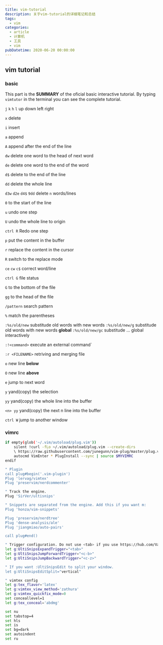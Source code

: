 ```yaml
---
title: vim-tutorial
description: 关于vim-tutorial的详细笔记和总结
tags:
  - vim
categories:
  - article
  - 计算机
  - 工具
  - vim
pubDatetime: 2020-06-20 00:00:00
---
```


## vim tutorial

### basic

This part is the **SUMMARY** of the oficial basic interactive tutorial. By typing `vimtutor` in the terminal you can see the complete tutorial.

`j` `k` `h` `l` up down left right

`x` delete

`i` insert

`a` append

`A` append after the end of the line

`dw` delete one word to the head of next word

`de` delete one word to the end of the word

`d$` delete to the end of the line

`dd` delete the whole line

`d3w` `d2e` `d4$` `9dd` delete `n` words/lines

`0` to the start of the line

`u` undo one step

`U` undo the whole line to origin

`ctrl R` Redo one step

`p` put the content in the buffer

`r` replace the content in the cursor

`R` switch to the replace mode

`ce` `cw` `c$` correct word/line

`ctrl G` file status

`G` to the bottom of the file

`gg` to the head of the file

`/pattern` search pattern

`%` match the parentheses

`:%s/old/new` substitude old words with new words
`:%s/old/new/g` substitude old words with new words **global**
`:%s/old/new/gc` substitude ... global interactively

`:!<command>` execute an external command`

`:r <FILENAME>` retriving and merging file

`o` new line **below**

`O` new line **above**

`e` jump to next word

`y` yand(copy) the selection

`yy` yand(copy) the whole line into the buffer

`<n> yy` yand(copy) the next n line into the buffer

`ctrl W` jump to another window

### vimrc

```bash
if empty(glob('~/.vim/autoload/plug.vim'))
    silent !curl -fLo ~/.vim/autoload/plug.vim --create-dirs
    \ https://raw.githubusercontent.com/junegunn/vim-plug/master/plug.vim
    autocmd VimEnter * PlugInstall --sync | source $MYVIMRC
endif

" Plugin
call plug#begin('.vim-plugin')
Plug 'lervag/vimtex'
Plug 'preservim/nerdcommenter'

" Track the engine.
Plug 'SirVer/ultisnips'

" Snippets are separated from the engine. Add this if you want m:
Plug 'honza/vim-snippets'

Plug 'preservim/nerdtree'
Plug 'dense-analysis/ale'
Plug 'jiangmiao/auto-pairs'

call plug#end()

" Trigger configuration. Do not use <tab> if you use https://hub.com/Valloric/YouCompleteMe.
let g:UltiSnipsExpandTrigger="<tab>"
let g:UltiSnipsJumpForwardTrigger="<c-b>"
let g:UltiSnipsJumpBackwardTrigger="<c-z>"

" If you want :UltiSnipsEdit to split your window.
let g:UltiSnipsEditSplit="vertical"

" vimtex config
let g:tex_flavor='latex'
let g:vimtex_view_method='zathura'
let g:vimtex_quickfix_mode=0
set conceallevel=1
let g:tex_conceal='abdmg'

set nu
set tabstop=4
set hls
set is
set bg=dark
set autoindent
set ru
```
